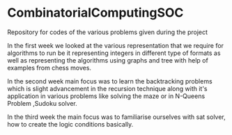 # CombinatorialComputingSOC
Repository for codes of the various problems given during the project

In the first week we looked at the various representation that we require for algorithms to run be it representing integers in different type of formats as well as 
representing the algorithms using graphs and tree with help of examples from chess moves.

In the second week main focus was to learn the backtracking problems which is slight advancement in the recursion technique along with it's  application in various 
problems like solving the maze or in N-Queens Problem ,Sudoku solver.

In the third week the main focus was to familiarise ourselves with sat solver, how to create the  logic conditions basically.
